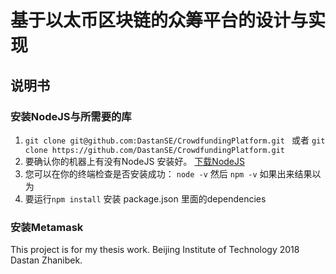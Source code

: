 # 基于以太币区块链的众筹平台的设计与实现
## 说明书

### 安装NodeJS与所需要的库
1. ```git clone git@github.com:DastanSE/CrowdfundingPlatform.git ``` 或者  ```git clone https://github.com/DastanSE/CrowdfundingPlatform.git```
2. 要确认你的机器上有没有NodeJS 安装好。
[下载NodeJS](https://nodejs.org/en/) 
3. 您可以在你的终端检查是否安装成功： `node -v` 然后 `npm -v` 如果出来结果以为
4. 要运行```npm install``` 安装 package.json 里面的dependencies

### 安装Metamask


This project is for my thesis work. Beijing Institute of Technology 2018 Dastan Zhanibek.
